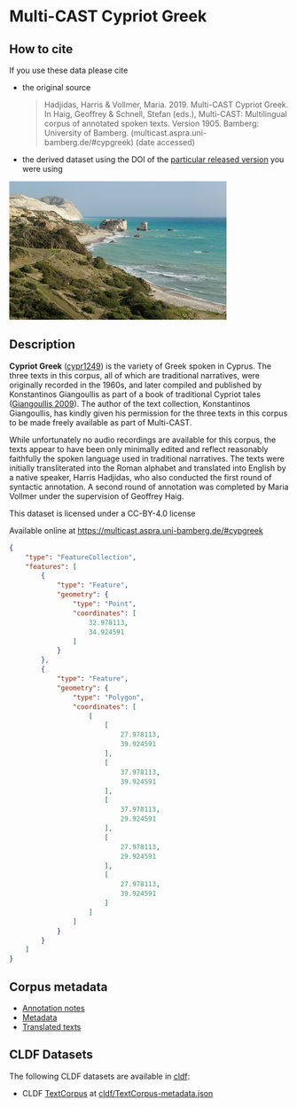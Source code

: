 # Multi-CAST Cypriot Greek

## How to cite

If you use these data please cite
- the original source
  > Hadjidas, Harris & Vollmer, Maria. 2019. Multi-CAST Cypriot Greek. In Haig, Geoffrey & Schnell, Stefan (eds.), Multi-CAST: Multilingual corpus of annotated spoken texts. Version 1905. Bamberg: University of Bamberg. (multicast.aspra.uni-bamberg.de/#cypgreek) (date accessed)
- the derived dataset using the DOI of the [particular released version](../../releases/) you were using

![](cldf/media/image.jpg)

## Description


**Cypriot Greek** ([cypr1249](https://glottolog.org/resource/languoid/id/cypr1249)) is the variety of Greek spoken in Cyprus. The three texts in this corpus, all of which are traditional narratives, were originally recorded in the 1960s, and later compiled and published by Konstantinos Giangoullis as part of a book of traditional Cypriot tales ([Giangoullis 2009](Source#cldf:giangoullis2009)). The author of the text collection, Konstantinos Giangoullis, has kindly given his permission for the three texts in this corpus to be made freely available as part of Multi-CAST.

While unfortunately no audio recordings are available for this corpus, the texts appear to have been only minimally edited and reflect reasonably faithfully the spoken language used in traditional narratives. The texts were initially transliterated into the Roman alphabet and translated into English by a native speaker, Harris Hadjidas, who also conducted the first round of syntactic annotation. A second round of annotation was completed by Maria Vollmer under the supervision of Geoffrey Haig.

This dataset is licensed under a CC-BY-4.0 license

Available online at https://multicast.aspra.uni-bamberg.de/#cypgreek


```geojson
{
    "type": "FeatureCollection",
    "features": [
        {
            "type": "Feature",
            "geometry": {
                "type": "Point",
                "coordinates": [
                    32.978113,
                    34.924591
                ]
            }
        },
        {
            "type": "Feature",
            "geometry": {
                "type": "Polygon",
                "coordinates": [
                    [
                        [
                            27.978113,
                            39.924591
                        ],
                        [
                            37.978113,
                            39.924591
                        ],
                        [
                            37.978113,
                            29.924591
                        ],
                        [
                            27.978113,
                            29.924591
                        ],
                        [
                            27.978113,
                            39.924591
                        ]
                    ]
                ]
            }
        }
    ]
}
```


## Corpus metadata

- [Annotation notes](cldf/media/annotation-notes.pdf)
- [Metadata](cldf/media/metadata.pdf)
- [Translated texts](cldf/media/translated-texts.pdf)


## CLDF Datasets

The following CLDF datasets are available in [cldf](cldf):

- CLDF [TextCorpus](https://github.com/cldf/cldf/tree/master/modules/TextCorpus) at [cldf/TextCorpus-metadata.json](cldf/TextCorpus-metadata.json)